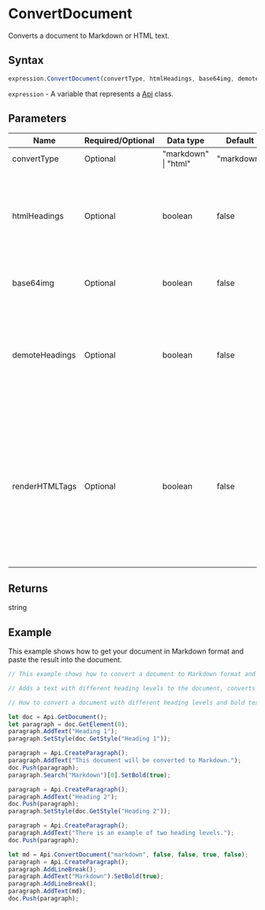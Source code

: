 # ConvertDocument

Converts a document to Markdown or HTML text.

## Syntax

```javascript
expression.ConvertDocument(convertType, htmlHeadings, base64img, demoteHeadings, renderHTMLTags);
```

`expression` - A variable that represents a [Api](../Api.md) class.

## Parameters

| **Name** | **Required/Optional** | **Data type** | **Default** | **Description** |
| ------------- | ------------- | ------------- | ------------- | ------------- |
| convertType | Optional | "markdown" \| "html" | "markdown" | Conversion type. |
| htmlHeadings | Optional | boolean | false | Defines if the HTML headings and IDs will be generated when the Markdown renderer of your target platform does not handle Markdown-style IDs. |
| base64img | Optional | boolean | false | Defines if the images will be created in the base64 format. |
| demoteHeadings | Optional | boolean | false | Defines if all heading levels in your document will be demoted to conform with the following standard: single H1 as title, H2 as top-level heading in the text body. |
| renderHTMLTags | Optional | boolean | false | Defines if HTML tags will be preserved in your Markdown. If you just want to use an occasional HTML tag, you can avoid using the opening angle bracket in the following way: \&lt;tag&gt;text\&lt;/tag&gt;. By default, the opening angle brackets will be replaced with the special characters. |

## Returns

string

## Example

This example shows how to get your document in Markdown format and paste the result into the document.

```javascript editor-docx
// This example shows how to convert a document to Markdown format and insert the result into the document.

// Adds a text with different heading levels to the document, converts it to Markdown, and pastes it back into the document.

// How to convert a document with different heading levels and bold text to Markdown.

let doc = Api.GetDocument();
let paragraph = doc.GetElement(0);
paragraph.AddText("Heading 1");
paragraph.SetStyle(doc.GetStyle("Heading 1"));

paragraph = Api.CreateParagraph();
paragraph.AddText("This document will be converted to Markdown.");
doc.Push(paragraph);
paragraph.Search("Markdown")[0].SetBold(true);

paragraph = Api.CreateParagraph();
paragraph.AddText("Heading 2");
doc.Push(paragraph);
paragraph.SetStyle(doc.GetStyle("Heading 2"));

paragraph = Api.CreateParagraph();
paragraph.AddText("There is an example of two heading levels.");
doc.Push(paragraph);

let md = Api.ConvertDocument("markdown", false, false, true, false);
paragraph = Api.CreateParagraph();
paragraph.AddLineBreak();
paragraph.AddText("Markdown").SetBold(true);
paragraph.AddLineBreak();
paragraph.AddText(md);
doc.Push(paragraph);
```
